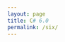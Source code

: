 ```yaml
---
layout: page
title: C# 6.0
permalink: /six/
---
```


<meta http-equiv='Content-Type' content='text/html; charset=utf-8' />
